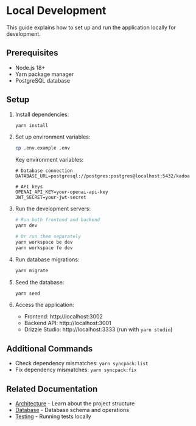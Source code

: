 # Local Development

This guide explains how to set up and run the application locally for development.

## Prerequisites

- Node.js 18+
- Yarn package manager
- PostgreSQL database

## Setup

1. Install dependencies:
   ```bash
   yarn install
   ```

2. Set up environment variables:
   ```bash
   cp .env.example .env
   ```
   
   Key environment variables:
   ```
   # Database connection
   DATABASE_URL=postgresql://postgres:postgres@localhost:5432/kadoa
   
   # API keys
   OPENAI_API_KEY=your-openai-api-key
   JWT_SECRET=your-jwt-secret
   ```

3. Run the development servers:
   ```bash
   # Run both frontend and backend
   yarn dev
   
   # Or run them separately
   yarn workspace be dev
   yarn workspace fe dev
   ```

4. Run database migrations:
   ```bash
   yarn migrate
   ```

5. Seed the database:
   ```bash
   yarn seed
   ```

6. Access the application:
   - Frontend: http://localhost:3002
   - Backend API: http://localhost:3001
   - Drizzle Studio: http://localhost:3333 (run with `yarn studio`)

## Additional Commands

- Check dependency mismatches: `yarn syncpack:list`
- Fix dependency mismatches: `yarn syncpack:fix`

## Related Documentation

- [Architecture](./architecture.md) - Learn about the project structure
- [Database](./database.md) - Database schema and operations
- [Testing](./testing.md) - Running tests locally 